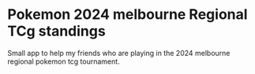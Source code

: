 # Pokemon 2024 melbourne Regional TCg standings

Small app to help my friends who are playing in the 2024 melbourne regional pokemon tcg tournament.
